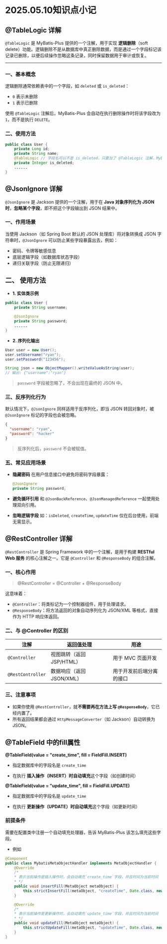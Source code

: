 # 2025.05.10知识点小记

## @TableLogic 详解

`@TableLogic` 是 MyBatis-Plus 提供的一个注解，用于实现 **逻辑删除**（soft delete）功能。逻辑删除不是从数据库中真正删除数据，而是通过一个字段标记该记录已删除，以便后续操作忽略这条记录，同时保留数据用于审计或恢复。

------

### 一、基本概念

逻辑删除通常依赖表中的一个字段，如 `deleted` 或 `is_deleted`：

- `0` 表示未删除
- `1` 表示已删除

使用 `@TableLogic` 注解后，MyBatis-Plus 会自动在执行删除操作时将该字段改为 `1`，而不是执行 `DELETE`。



### 二、使用方法

```java
public class User {
    private Long id;
    private String name;
    @TableLogic // 字段名可以不是 is_deleted，只要加了 @TableLogic 注解，MyBatis-Plus 都能识别。
    private Integer is_deleted;
    ......
}
```



## @JsonIgnore 详解

`@JsonIgnore` 是 Jackson 提供的一个注解，用于在 **Java 对象序列化为 JSON 时**，**忽略某个字段**，即不把这个字段输出到 JSON 结果中。

### 一、作用场景

当使用 Jackson（如 Spring Boot 默认的 JSON 处理库）将对象转换成 JSON 字符串时，`@JsonIgnore` 可以防止某些字段暴露出去，例如：

- 密码、令牌等敏感信息
- 底层逻辑字段（如数据库状态字段）
- 递归关联字段（防止无限递归）



## 二、 使用方法

- **1. 实体类示例**

```java
public class User {
    private String username;
    
    @JsonIgnore
    private String password;
    ......
}
```

- **2. 序列化输出**

```java
User user = new User();
user.setUsername("ryan");
user.setPassword("123456");

String json = new ObjectMapper().writeValueAsString(user);
// 输出: {"username":"ryan"}
```

> `password` 字段被忽略了，不会出现在最终的 JSON 中。



### 三、反序列化行为

默认情况下，`@JsonIgnore` 同样适用于反序列化，即当 JSON 转回对象时，被 `@JsonIgnore` 标记的字段也会被忽略。

```json
{
  "username": "ryan",
  "password": "hacker"
}
```

> 反序列化后，`password` 不会被赋值。



### 五、常见应用场景

- **隐藏密码**
   在用户信息接口中避免将密码字段暴露：

  ```java
  @JsonIgnore
  private String password;
  ```

- **避免循环引用**
   和 `@JsonBackReference`、`@JsonManagedReference` 一起使用处理双向引用。

- **忽略逻辑字段**
   如：`isDeleted`, `createTime`, `updateTime` 仅在后台使用，前端无需显示。



## @RestController 详解

`@RestController` 是 Spring Framework 中的一个注解，是用于构建 **RESTful Web 服务** 的核心注解之一。它是 `@Controller` 和 `@ResponseBody` 的组合注解。



### 一、核心作用

> @RestController = @Controller + @ResponseBody

这意味着：

- `@Controller`：将类标记为一个控制器组件，用于处理请求。
- `@ResponseBody`：将方法返回的对象自动序列化为 JSON/XML 等格式，直接作为 HTTP 响应体返回。



### 二、与 @Controller 的区别

| 注解              | 返回值处理                | 用途                     |
| ----------------- | ------------------------- | ------------------------ |
| `@Controller`     | 视图跳转（返回 JSP/HTML） | 用于 MVC 页面开发        |
| `@RestController` | 数据响应（返回 JSON/XML） | 用于开发前后端分离的接口 |



### 三、注意事项

- 如果你使用 `@RestController`，就**不需要再在方法上写 `@ResponseBody`**，它已经内置了。
- 所有返回结果都会通过 `HttpMessageConverter`（如 Jackson）自动转换为 JSON。



## @TableField 中的fill属性

**@TableField(value = "create_time", fill = FieldFill.INSERT)**

- 指定数据库中的字段名是 `create_time`

- 在执行 **插入操作（INSERT）时自动填充**这个字段（如创建时间）



**@TableField(value = "update_time", fill = FieldFill.UPDATE)**

- 指定数据库中的字段名是 `update_time`

- 在执行 **更新操作（UPDATE）时自动填充**这个字段（如更新时间）



###  前提条件

需要在配置类中注册一个自动填充处理器，告诉 MyBatis-Plus 该怎么填充这些字段。

- 例如

```java
@Component
public class MybatisMetaObjectHandler implements MetaObjectHandler {
    @Override
    /*
    * 表示当前操作是插入操作时，会自动填充`create_time`字段，并且时间为当前时间
    * */
    public void insertFill(MetaObject metaObject) {
        this.strictInsertFill(metaObject, "createTime", Date.class, new Date());
    }

    @Override
    /*
    * 表示当前操作是更新操作时，会自动填充`update_time`字段，并且时间为当前时间
    * */
    public void updateFill(MetaObject metaObject) {
        this.strictUpdateFill(metaObject, "updateTime", Date.class, new Date());
    }
}
```

